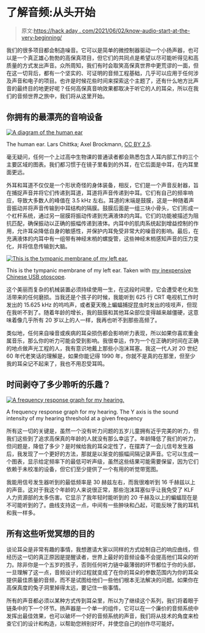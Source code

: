 # 了解音频:从头开始

> 原文:[https://hack aday . com/2021/06/02/know-audio-start-at-the-very-beginning/](https://hackaday.com/2021/06/02/know-audio-start-at-the-very-beginning/)

我们的很多项目都会制造噪音。它可以是简单的微控制器驱动一个小扬声器，也可以是一个真正雄心勃勃的高保真项目，但它们的共同点是希望以尽可能听得见和高质量的方式发出声音。众所周知，我们有时会取笑高保真世界中更荒谬的一面，但在这一切背后，都有一个坚实的、可证明的音频工程基础，几乎可以应用于任何涉及声音和电子的项目。也许是时候花些时间来探索这个主题了，还有什么地方比声音的最终目的地更好呢？任何高保真音响效果都取决于听它的人的耳朵，所以在我们的音频世界之旅中，我们将从这里开始。

## 你拥有的最漂亮的音响设备

[![A diagram of the human ear](../Images/68fb461390779336d3260a8eef2838cb.png)](https://hackaday.com/wp-content/uploads/2021/05/Anatomy_of_the_Human_Ear.svg_.jpg)

The human ear. Lars Chittka; Axel Brockmann, [CC BY 2.5](https://commons.wikimedia.org/wiki/File:Anatomy_of_the_Human_Ear.svg).

毫无疑问，任何一个上过高中生物课的普通读者都会熟悉包含人耳内部工作的三个主要区域的图表。我们都习惯于在镜子里看到的外耳，在它后面是中耳，在内耳里面更远。

外耳和耳道不仅仅是一个形状奇怪的身体装备，相反，它们是一个声音反射器，旨在捕捉声音并将它们传递到耳道，耳道将声音传递到中耳。它们有自己的频率响应，导致大多数人的峰值在 3.5 kHz 左右。耳道的末端是鼓膜，这是一种随着声音振动并将声音传输到中耳结构的隔膜。鼓膜后面是一组三块小骨头，它们形成一个杠杆系统，通过另一层膜将振动传递到充满液体的内耳。它们的功能被描述为阻抗匹配，确保振动以正确的振幅传递到液体。内耳中的肌肉系统起到增益控制的作用，允许耳朵降低自身的敏感性，并保护内耳免受非常大的噪音的影响。最后，在充满液体的内耳中有一组带有神经末梢的螺旋管，这些神经末梢感知声音的压力变化，并将信息传输到大脑。

[![This is the tympanic membrane of my left ear.](../Images/2b53fd7d46dd4b779badd3942890dfe4.png)](https://hackaday.com/wp-content/uploads/2021/05/2021-05-19-144604.jpg)

This is the tympanic membrane of my left ear. Taken with [my inexpensive Chinese USB otoscope](https://hackaday.com/2019/11/11/review-ear-wax-cleaning-cameras-as-cheap-microscopes-we-take-a-closer-look/).

这个美丽而复杂的机械装置必须持续使用一生，在这段时间里，它会遭受老化和生活带来的任何磨损。当我还是个孩子的时候，我能听到 625 行 CRT 电视机工作时发出的 15.625 kHz 的呜呜声，或者夏天晚上蝙蝠捕捉昆虫时发出的吱吱声，但现在我听不到了。随着年龄的增长，我的鼓膜和其他耳朵部位变得越来越僵硬，这意味着像几乎所有 20 岁以上的人一样，我再也听不到那些高频了。

类似地，任何来自噪音或疾病的耳朵损伤都会影响听力表现，所以如果你喜欢重金属音乐，那么你的听力可能会受到影响。我很幸运，作为一个在正确的时间在正确的地点做声光工程的人，我有意识地戴上那些小泡沫耳塞。我这一代人对 20 世纪 60 年代老笑话的理解是，如果你能记得 1990 年，你就不是真的在那里，但至少我的耳朵记不起来了，我也不用忍受耳鸣。

## 时间剥夺了多少聆听的乐趣？

[![A frequency response graph for my hearing.](../Images/e1c153c079e66eb79c9ef82bdf50e4ac.png)](https://hackaday.com/wp-content/uploads/2021/05/ear-response.png)

A frequency response graph for my hearing. The Y axis is the sound intensity of my hearing threshold at a given frequency

所有这一切的关键是，虽然一个没有听力问题的五岁儿童拥有近乎完美的听力，但我们这些到了追求高保真的年龄的人就没有那么幸运了。年龄降低了我们的听力，但问题是，降低了多少？是时候给我的耳朵定性了，在摆弄了一会儿信号发生器后，我发现了一个更好的方法，那就是以渐变的振幅间隔记录声音。它可以生成一个图表，显示给定频率下的最低可听声级，虽然这些结果可能需要保留，因为它们依赖于未校准的设备，但它们至少提供了一个有用的听觉带宽图。

我能用信号发生器听到的最低频率是 30 赫兹左右，而我很难听到 16 千赫兹以上的声音。这对于我这个年龄的人来说很正常，那些泡沫耳塞似乎让我免受了 KLF 人力资源部的太多伤害。它显示了我年轻时能听到的 20 千赫及以上的蝙蝠现在是不可能听到的了。曲线支持这一点，中间有一些肿块和凸起，可能反映了我的耳机和我一样多。

## 所有这些听觉冥想的目的

谈论耳朵是非常有趣的事情，我想邀请大家以同样的方式绘制自己的响应曲线，但经历这一切的真正原因是提醒读者，世界上最好的音频设备不会提高他们耳朵的听力。除非你是一个五岁的孩子，否则任何听力链中最薄弱的环节都位于你的头部，一旦理解了这一点，音频设计的过程就变成了在你的耳朵的参数范围内为你的耳朵提供最佳质量的音频，而不是试图给他们一些他们根本无法解决的问题。如果你在高保真度的兔子洞里掉得太远，要记住一些事情。

所有的声音都必须以某种方式传到耳朵里，所以为了继续这个系列，我们将着眼于链条中的下一个环节。扬声器是一个单一的组件，它可以在一个廉价的音频系统中发挥出最佳效果，也可以破坏一个好的音频系统的声音，我们将从技术的角度来检查它们的设计和构造，以帮助您辨别好坏，并使您自己的创作尽可能好。